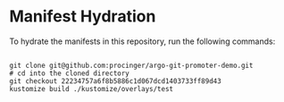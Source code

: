 
# Manifest Hydration

To hydrate the manifests in this repository, run the following commands:

```shell

git clone git@github.com:procinger/argo-git-promoter-demo.git
# cd into the cloned directory
git checkout 22234757a6f8b5886c1d067dcd1403733ff89d43
kustomize build ./kustomize/overlays/test
```